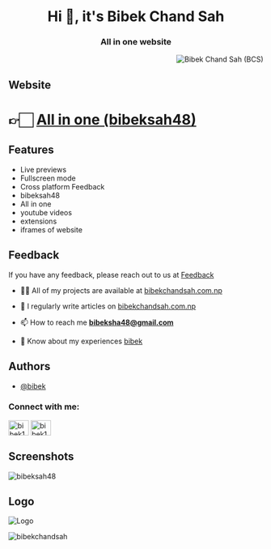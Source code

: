 




<h1 align="center">Hi 👋, it's Bibek Chand Sah</h1>
<h3 align="center">All in one website</h3>

<!-- Profile View Count -->
<p align="right"> <img src="https://komarev.com/ghpvc/?username=bibekchandsahbibeksah48&label=Profile%20views&color=0e75b6&style=flat" alt="Bibek Chand Sah (BCS)" /> </p>

## Website
<h1>👉🏻 <a href="https://bibekchandsah.github.io/bibeksah48/">All in one (bibeksah48)</a></h1>

## Features
- Live previews
- Fullscreen mode
- Cross platform Feedback
- bibeksah48
- All in one
- youtube videos
- extensions
- iframes of website



## Feedback
If you have any feedback, please reach out to us at <a href="https://bibekchandsah.github.io/bibekchandsah/feedback.html">Feedback</a>


- 👨‍💻 All of my projects are available at [bibekchandsah.com.np](https://bibekchandsah.github.io/bibekchandsah)

- 📝 I regularly write articles on [bibekchandsah.com.np](https://bibekchandsah.github.io/bibekchandsah)

- 📫 How to reach me **bibeksha48@gmail.com**

- 📄 Know about my experiences [bibek](https://bibekchandsah.github.io/bibek)

## Authors

- [@bibek](https://www.github.com/bibekchandsah)

<h3 align="left">Connect with me:</h3>
<p align="left">
<a href="https://fb.com/bibek1432" target="blank"><img align="center" src="https://raw.githubusercontent.com/rahuldkjain/github-profile-readme-generator/master/src/images/icons/Social/facebook.svg" alt="bibek1432" height="30" width="40" /></a>
<a href="https://instagram.com/bibek1432" target="blank"><img align="center" src="https://raw.githubusercontent.com/rahuldkjain/github-profile-readme-generator/master/src/images/icons/Social/instagram.svg" alt="bibek1432" height="30" width="40" /></a>
</p>



## Screenshots
<!-- ![App Screenshot](https://via.placeholder.com/468x300?text=App+Screenshot+Here) -->
<img src="https://github.com/bibekchandsah/bibekchandsah/blob/main/assets/images/projects/bibeksah48.png" alt="bibeksah48"/>

## Logo
<!-- ![Logo](https://dev-to-uploads.s3.amazonaws.com/uploads/articles/th5xamgrr6se0x5ro4g6.png) -->
![Logo](https://bibekchandsah.github.io/bibeksah48/favicon_io/apple-touch-icon.png)


<p><img align="center" src="https://github-readme-streak-stats.herokuapp.com/?user=bibekchandsah&" alt="bibekchandsah" /></p>
